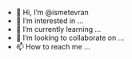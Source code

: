 - 👋 Hi, I’m @ismetevran
- 👀 I’m interested in ...
- 🌱 I’m currently learning ...
- 💞️ I’m looking to collaborate on ...
- 📫 How to reach me ...

<!---
ismetevran/ismetevran is a ✨ special ✨ repository because its `README.md` (this file) appears on your GitHub profile.
You can click the Preview link to take a look at your changes.
--->
